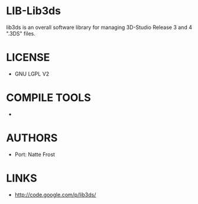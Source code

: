 LIB-Lib3ds
==========

lib3ds is an overall software library for managing 3D-Studio Release 3 and 4 ".3DS" files.


LICENSE
===============
* GNU LGPL V2

COMPILE TOOLS
===============
* 

AUTHORS
===============
* Port: Natte Frost

LINKS
===============
* http://code.google.com/p/lib3ds/
